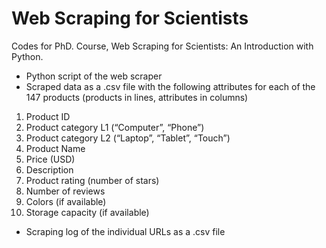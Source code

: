 # Web Scraping for Scientists

Codes for PhD. Course, Web Scraping for Scientists: An Introduction with Python.

- Python script of the web scraper
- Scraped data as a .csv file with the following attributes for each of the 147 
products (products in lines, attributes in columns)
1. Product ID
2. Product category L1 (“Computer”, “Phone”)
3. Product category L2 (“Laptop”, “Tablet”, “Touch”)
4. Product Name
5. Price (USD)
6. Description
7. Product rating (number of stars)
8. Number of reviews
9. Colors (if available)
10. Storage capacity (if available)
- Scraping log of the individual URLs as a .csv file